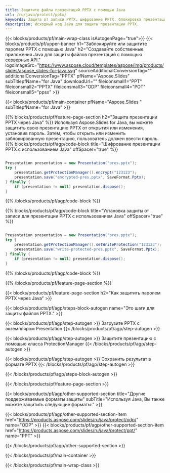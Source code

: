 ```yaml
---
title: Защитите файлы презентаций PPTX с помощью Java
url: /ru/java/protect/pptx/
keywords: Защита от записи PPTX, шифрование PPTX, блокировка презентации PPTX, защита PPTX
description: Исходный код Java для защиты презентации PPTX.
---
```


{{< blocks/products/pf/main-wrap-class isAutogenPage="true">}}
{{< blocks/products/pf/upper-banner h1="Заблокируйте или защитите паролем PPTX с помощью Java" h2="Создавайте собственные приложения Java для защиты файлов презентаций с помощью серверных API." logoImageSrc="https://www.aspose.cloud/templates/aspose/img/products/slides/aspose_slides-for-java.svg" sourceAdditionalConversionTag="" additionalConversionTag="PPTX" pfName="Aspose.Slides" subTitlepfName="for Java" downloadUrl="" fileiconsmall1="PPT" fileiconsmall2="PPTX" fileiconsmall3="ODP" fileiconsmall4="POT" fileiconsmall5="ppsx" >}}

{{< blocks/products/pf/main-container pfName="Aspose.Slides " subTitlepfName="for Java" >}}

{{% blocks/products/pf/feature-page-section  h2="Защита презентации PPTX через Java" %}}
Используя Aspose.Slides for Java, вы можете защитить свою презентацию PPTX от открытия или изменения, установив пароль. Затем, чтобы открыть или изменить заблокированную презентацию, пользователь должен ввести пароль.
{{% blocks/products/pf/agp/code-block title="Шифрование презентации PPTX с использованием Java" offSpacer="true" %}}

```java

Presentation presentation = new Presentation("pres.pptx");
try {
    presentation.getProtectionManager().encrypt("123123");
    presentation.save("encrypted-pres.pptx", SaveFormat.Pptx);
} finally {
    if (presentation != null) presentation.dispose();
}
```

{{% /blocks/products/pf/agp/code-block %}}

{{% blocks/products/pf/agp/code-block title="Установка защиты от записи для презентации PPTX с использованием Java" offSpacer="true" %}}

```java

Presentation presentation = new Presentation("pres.pptx");
try {
    presentation.getProtectionManager().setWriteProtection("123123");
    presentation.save("write-protected-pres.pptx", SaveFormat.Pptx);
} finally {
    if (presentation != null) presentation.dispose();
}
```

{{% /blocks/products/pf/agp/code-block %}}

{{% /blocks/products/pf/feature-page-section %}}

{{< blocks/products/pf/feature-page-section  h2="Как защитить паролем PPTX через Java" >}}

{{< blocks/products/pf/agp/steps-block-autogen name="Это шаги для защиты файлов PPTX." >}}

{{< blocks/products/pf/agp/step-autogen >}}
Загрузите PPTX с экземпляром Presentation
{{< /blocks/products/pf/agp/step-autogen >}}

{{< blocks/products/pf/agp/step-autogen >}}
Защитите презентацию с помощью класса ProtectionManager
{{< /blocks/products/pf/agp/step-autogen >}}

{{< blocks/products/pf/agp/step-autogen >}}
Сохранить результат в формате PPTX
{{< /blocks/products/pf/agp/step-autogen >}}

{{< /blocks/products/pf/agp/steps-block-autogen >}}

{{< /blocks/products/pf/feature-page-section >}}

{{< blocks/products/pf/agp/other-supported-section title="Другие поддерживаемые форматы защиты" subTitle="Используя Java, Вы также можете защитить следующие форматы:" >}}

{{< blocks/products/pf/agp/other-supported-section-item href="https://products.aspose.com/slides/ru/java/protect/odp/" name="ODP" >}}
{{< blocks/products/pf/agp/other-supported-section-item href="https://products.aspose.com/slides/ru/java/protect/ppt/" name="PPT" >}}


{{< /blocks/products/pf/agp/other-supported-section >}}

{{< /blocks/products/pf/main-container >}}
    
{{< /blocks/products/pf/main-wrap-class >}}